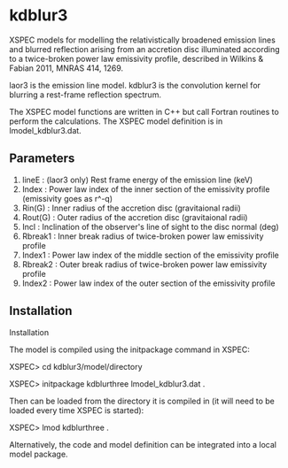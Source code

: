 # kdblur3
XSPEC models for modelling the relativistically broadened emission lines and blurred reflection arising from an accretion disc illuminated according to a twice-broken power law emissivity profile, described in Wilkins & Fabian 2011, MNRAS 414, 1269.

laor3 is the emission line model. kdblur3 is the convolution kernel for blurring a rest-frame reflection spectrum.

The XSPEC model functions are written in C++ but call Fortran routines to perform the calculations. The XSPEC model definition is in lmodel_kdblur3.dat.

Parameters
----------
1. lineE   : (laor3 only) Rest frame energy of the emission line (keV)
2. Index   : Power law index of the inner section of the emissivity profile (emissivity goes as r^-q)
3. Rin(G)  : Inner radius of the accretion disc (gravitaional radii)
4. Rout(G) : Outer radius of the accretion disc (gravitaional radii)
5. Incl    : Inclination of the observer's line of sight to the disc normal (deg)
6. Rbreak1 : Inner break radius of twice-broken power law emissivity profile
7. Index1  : Power law index of the middle section of the emissivity profile
8. Rbreak2 : Outer break radius of twice-broken power law emissivity profile
9. Index2  : Power law index of the outer section of the emissivity profile

Installation
------------
Installation

The model is compiled using the initpackage command in XSPEC:

XSPEC> cd kdblur3/model/directory

XSPEC> initpackage kdblurthree lmodel_kdblur3.dat .

Then can be loaded from the directory it is compiled in (it will need to be loaded every time XSPEC is started):

XSPEC> lmod kdblurthree .

Alternatively, the code and model definition can be integrated into a local model package.
